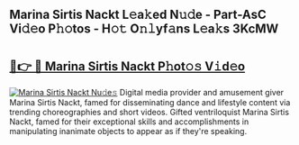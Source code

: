 ## Marina Sirtis Nackt L𝚎a𝚔ed N𝚞𝚍e - Part-AsC Vi𝚍𝚎o P𝚑𝚘tos - H𝚘𝚝 O𝚗𝚕yf𝚊ns L𝚎a𝚔s 3KcMW

# <h2><a href="http://kf6bfa7.oniu.top/?m=Marina+Sirtis+Nackt">🔗👉 🔴 Marina Sirtis Nackt P𝚑ot𝚘𝚜 V𝚒d𝚎o</a></h2>

[![Marina Sirtis Nackt Nu𝚍e𝚜](https://i.imgur.com/0qMVB7G.gif)](http://kf6bfa7.oniu.top/?m=Marina+Sirtis+Nackt)
Digital media provider and amusement giver Marina Sirtis Nackt, famed for disseminating dance and lifestyle content via trending choreographies and short videos. Gifted ventriloquist Marina Sirtis Nackt, famed for their exceptional skills and accomplishments in manipulating inanimate objects to appear as if they're speaking.  
